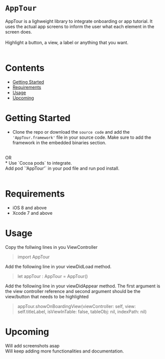 
# ```AppTour```

AppTour is a lighweight library to integrate onboarding or app tutorial. It uses the actual app screens to inform the user what each element in the screen does.
<br/><br/>
Highlight a button, a view, a label or anything that you want.
<br/><br/>

# Contents
* [Getting Started](#getting-started)
* [Requirements](#requirements)
* [Usage](#usage)
* [Upcoming](#upcoming)

# Getting Started
* Clone the repo or download the `source code` and add the `'AppTour.framework'` file in your source code. Make sure to add the framework in the embedded binaries section.
<br/>
OR
<br/>
* Use `Cocoa pods` to integrate. <br/>Add pod `'AppTour'` in your pod file and run pod install.
<br/><br/>

# Requirements
* iOS 8 and above
* Xcode 7 and above

# Usage
Copy the follwing lines in you ViewController
> import AppTour

Add the following line in your viewDidLoad method.
> let appTour : AppTour = AppTour()

Add the following line in your viewDidAppear method. The first argument is the view controller reference and second argument should be the view/button that needs to be highlighted
> appTour.showOnBoardingView(viewController: self, view: self.titleLabel, isViewInTable: false, tableObj: nil, indexPath: nil)

# Upcoming
Will add screenshots asap
<br/>
Will keep adding more functionalities and documentation.
